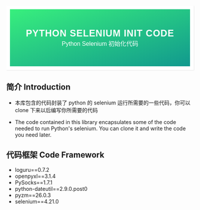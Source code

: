 <div style="font-family: 'Kanit', sans-serif;text-align: center;border: 10px solid #fff;box-shadow: 1px 1px 2px #e6e6e6;background: linear-gradient(to left top, #11998e, #38ef7d); padding: 50px 0;">
<div style="color: #fff;">
    <h3 style="font-size: 25px;font-weight: 600;letter-spacing: 1px;text-transform: uppercase;margin: 0;">
       Python Selenium Init Code
    </h3>
    <span style="font-size: 16px;text-transform: capitalize;">
    	Python Selenium 初始化代码
    </span>
</div>
</div>



## 简介 Introduction

- 本库包含的代码封装了 python 的 selenium 运行所需要的一些代码，你可以 clone 下来以后编写你所需要的代码

- The code contained in this library encapsulates some of the code needed to run Python's selenium. You can clone it and write the code you need later.



## 代码框架 Code Framework

- loguru==0.7.2
- openpyxl==3.1.4
- PySocks==1.7.1
- python-dateutil==2.9.0.post0
- pyzm==26.0.3
- selenium==4.21.0

